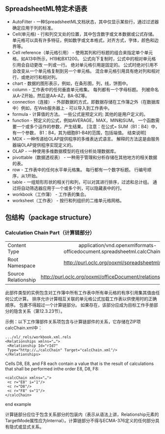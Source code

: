 
##  SpreadsheetML特定术语表

* AutoFilter  - 一种SpreadsheetML文档状态，其中仅显示某些行，通过过滤器确定应用于列的标准。
* Cell(单元格) - 行和列交叉处的位置，其中包含数字或文本数据或公式存储。 单元格可以具有许多特征，例如数字或文本格式，对齐方式，字体，颜色和边界等。
* Cell reference（单元格引用） - 使用其列和行标题的组合来指定单个单元格，如A13中所示，H19和BX1200。 公式向下复制时，公式中的相对单元格引用会自动更改
一列或一行。 绝对单元格引用是固定的。 公式时绝对引用不会改变从一个单元格复制到另一个单元格。 混合单元格引用具有绝对列和相对行，或绝对行和相对列。
* chart  - 数据的图形表示，例如，在条形图，列，线，饼图中。
* column  - 工作表中的任何垂直单元格集。 每列都有一个字母标题。 列被命名从A-Z开始，然后是AA-AZ，BA-BZ等。
* connection（连接） - 外部数据的方式，即数据存储在工作簿之外（在数据库中）例如，在Web服务器上 - 可以导入到工作表中。
* formula  - 计算值的方法。 一些公式是预定义的; 其他的是用户定义的。
* function  - 预定义的公式，例如AVERAGE，MAX，MIN和SUM。 一个函数需要一个或多个运作的参数，产生结果。 [注意：在公式= SUM（B1：B4）中，有一个参数，
B1：B4，其为细胞B1-B4的范围，包括端值。 结束说明]
* MDX  - 一种传递给OLAP提供程序的多维表达式语言。 解释的方法这是由服务器端OLAP提供程序实现定义的。
* OLAP  - 一种使用多维数据模型的在线分析处理数据库。
* pivottable（数据透视表） - 一种用于管理和分析存储在其他地方的相关数据的表。
* row  - 工作表中的任何水平单元格集。 每行都有一个数字标题。 行编号顺序，从1开始。
* table  - 一组矩形形状的相关行和列，可以对其进行排序，过滤和总计组。 通过将自动筛选器应用于一个或多个列，可以隐藏表中的行。
* workbook（工作簿） - 工作表的集合。
* worksheet（工作表） - 按行和列组织的二维单元格网格。

## 包结构（package structure）


### Calculation Chain Part（计算链部分）


|    |         |  
|----------|:-------------:|
| Content Type |  application/vnd.openxmlformats-officedocument.spreadsheetml.calcChain+xml |
| Root Namespace |  http://purl.oclc.org/ooxml/spreadsheetml/main  | 
| Source Relationship |http://purl.oclc.org/ooxml/officeDocument/relationships/calcChain |

此部件类型的实例包含对工作簿中所有工作表中所有单元格的有序引用集其值由任何公式计算。 排序允许计算相互关联的单元格公式加载工作表以供使用时的正确顺序。
包裹不得超过一个计算链部分。 如果存在，该部分应成为目标工作手册部分的隐含关系（第12.3.23节）。

示例：以下工作簿部件关系项包含与计算链部件的关系，它存储在ZIP项calcChain.xml中：
```
.../xl/_rels/workbook.xml.rels
<Relationships xmlns="…">
 <Relationship Id="rId7"
 Type="http://…/calcChain" Target="calcChain.xml"/>
</Relationships>
```
Cells D8, E8, and F8 each contain a value that is the result of calculations that shall be performed inthe order E8, D8, F8:
```
<calcChain xmlns="…">
 <c r="E8" i="1"/>
 <c r="D8"/>
 <c r="F8" s="1"/>
</calcChain>
```
end example


计算链部分应位于包含关系部分的包装内（表示从语法上讲，Relationship元素的TargetMode属性应为Internal）。计算链部分不得与ECMA-376定义的任何部分具有隐式或显式关系。


